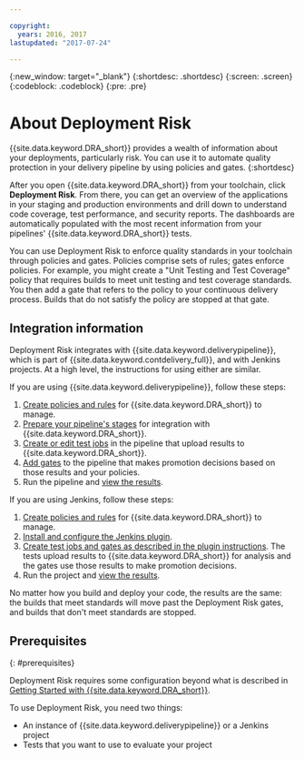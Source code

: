 ```yaml
---

copyright:
  years: 2016, 2017
lastupdated: "2017-07-24"

---
```


{:new_window: target="_blank"}
{:shortdesc: .shortdesc}
{:screen: .screen}
{:codeblock: .codeblock}
{:pre: .pre}

# About Deployment Risk

{{site.data.keyword.DRA_short}} provides a wealth of information about your deployments, particularly risk. You can use it to automate quality protection in your delivery pipeline by using policies and gates. 
{:shortdesc}

After you open {{site.data.keyword.DRA_short}} from your toolchain, click **Deployment Risk**. From there, you can get an overview of the applications in your staging and production environments and drill down to understand code coverage, test performance, and security reports. The dashboards are automatically populated with the most recent information from your pipelines' {{site.data.keyword.DRA_short}} tests.

You can use Deployment Risk to enforce quality standards in your toolchain through policies and gates. Policies comprise sets of rules; gates enforce policies. For example, you might create a "Unit Testing and Test Coverage" policy that requires builds to meet unit testing and test coverage standards. You then add a gate that refers to the policy to your continuous delivery process. Builds that do not satisfy the policy are stopped at that gate. 

## Integration information

Deployment Risk integrates with {{site.data.keyword.deliverypipeline}}, which is part of {{site.data.keyword.contdelivery_full}}, and with Jenkins projects. At a high level, the instructions for using either are similar.  

If you are using {{site.data.keyword.deliverypipeline}}, follow these steps:

1. [Create policies and rules](risk_policies.html) for {{site.data.keyword.DRA_short}} to manage.
2. [Prepare your pipeline's stages](risk_cd.html) for integration with {{site.data.keyword.DRA_short}}.
3. [Create or edit test jobs](risk_cd.html) in the pipeline that upload results to {{site.data.keyword.DRA_short}}.
4. [Add gates](risk_cd.html) to the pipeline that makes promotion decisions based on those results and your policies.
5. Run the pipeline and [view the results](results.html).

If you are using Jenkins, follow these steps:

1. [Create policies and rules](risk_policies.html) for {{site.data.keyword.DRA_short}} to manage.
2. [Install and configure the Jenkins plugin](https://wiki.jenkins.io/display/JENKINS/IBM+Cloud+DevOps+Plugin).
3. [Create test jobs and gates as described in the plugin instructions](https://wiki.jenkins.io/display/JENKINS/IBM+Cloud+DevOps+Plugin). The tests upload results to {{site.data.keyword.DRA_short}} for analysis and the gates use those results to make promotion decisions.
4. Run the project and [view the results](results.html). 

No matter how you build and deploy your code, the results are the same: the builds that meet standards will move past the Deployment Risk gates, and builds that don't meet standards are stopped. 

## Prerequisites
{: #prerequisites}

Deployment Risk requires some configuration beyond what is described in [Getting Started with {{site.data.keyword.DRA_short}}](/docs/services/DevOpsInsights/index.html).

To use Deployment Risk, you need two things:

* An instance of {{site.data.keyword.deliverypipeline}} or a Jenkins project
* Tests that you want to use to evaluate your project